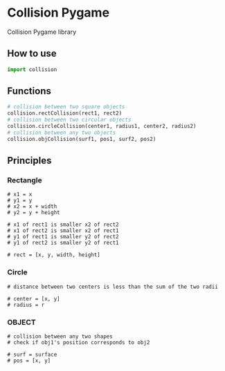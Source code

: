 # Collision Pygame

Collision Pygame library

## How to use

```py
import collision
```

## Functions

```py
# collision between two square objects
collision.rectCollision(rect1, rect2)
# collision between two circular objects
collision.circleCollision(center1, radius1, center2, radius2)
# collision between any two objects
collision.objCollision(surf1, pos1, surf2, pos2)
```

## Principles

### Rectangle

```
# x1 = x
# y1 = y
# x2 = x + width
# y2 = y + height

# x1 of rect1 is smaller x2 of rect2
# x1 of rect2 is smaller x2 of rect1
# y1 of rect1 is smaller y2 of rect2
# y1 of rect2 is smaller y2 of rect1

# rect = [x, y, width, height]
```

### Circle

```
# distance between two centers is less than the sum of the two radii

# center = [x, y]
# radius = r
```

### OBJECT

```
# collision between any two shapes
# check if obj1's position corresponds to obj2

# surf = surface
# pos = [x, y]
```
